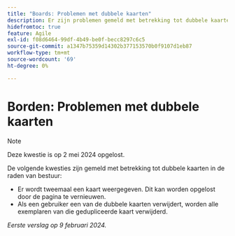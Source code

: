 ```yaml
---
title: "Boards: Problemen met dubbele kaarten"
description: Er zijn problemen gemeld met betrekking tot dubbele kaarten in de raden van bestuur.
hidefromtoc: true
feature: Agile
exl-id: f08d6464-99df-4b49-be0f-becc8297c6c5
source-git-commit: a1347b75359d14302b377153570b0f9107d1eb87
workflow-type: tm+mt
source-wordcount: '69'
ht-degree: 0%

---
```


# Borden: Problemen met dubbele kaarten

>[!NOTE]
>
>Deze kwestie is op 2 mei 2024 opgelost.

De volgende kwesties zijn gemeld met betrekking tot dubbele kaarten in de raden van bestuur:

* Er wordt tweemaal een kaart weergegeven. Dit kan worden opgelost door de pagina te vernieuwen.
* Als een gebruiker een van de dubbele kaarten verwijdert, worden alle exemplaren van die gedupliceerde kaart verwijderd.

_Eerste verslag op 9 februari 2024._
